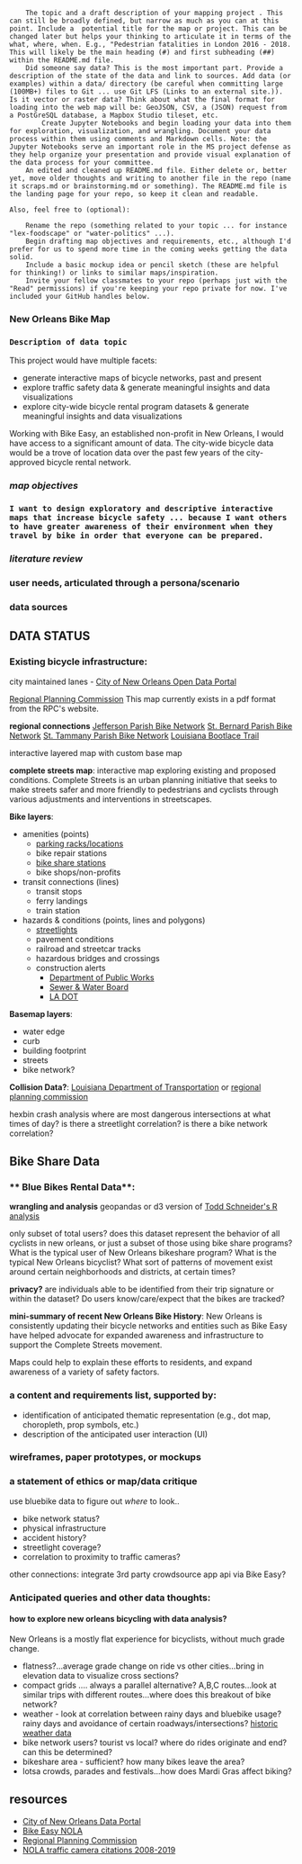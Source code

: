 ```
    The topic and a draft description of your mapping project . This can still be broadly defined, but narrow as much as you can at this point. Include a  potential title for the map or project. This can be changed later but helps your thinking to articulate it in terms of the what, where, when. E.g., "Pedestrian fatalities in London 2016 - 2018. This will likely be the main heading (#) and first subheading (##) within the README.md file.
    Did someone say data? This is the most important part. Provide a description of the state of the data and link to sources. Add data (or examples) within a data/ directory (be careful when committing large (100MB+) files to Git ... use Git LFS (Links to an external site.)). Is it vector or raster data? Think about what the final format for loading into the web map will be: GeoJSON, CSV, a (JSON) request from a PostGreSQL database, a Mapbox Studio tileset, etc.
        Create Jupyter Notebooks and begin loading your data into them for exploration, visualization, and wrangling. Document your data process within them using comments and Markdown cells. Note: the Jupyter Notebooks serve an important role in the MS project defense as they help organize your presentation and provide visual explanation of the data process for your committee.
    An edited and cleaned up README.md file. Either delete or, better yet, move older thoughts and writing to another file in the repo (name it scraps.md or brainstorming.md or something). The README.md file is the landing page for your repo, so keep it clean and readable.

Also, feel free to (optional):

    Rename the repo (something related to your topic ... for instance "lex-foodscape" or "water-politics" ...).
    Begin drafting map objectives and requirements, etc., although I'd prefer for us to spend more time in the coming weeks getting the data solid. 
    Include a basic mockup idea or pencil sketch (these are helpful for thinking!) or links to similar maps/inspiration.
    Invite your fellow classmates to your repo (perhaps just with the "Read" permissions) if you're keeping your repo private for now. I've included your GitHub handles below.
```
<!-- ### **Title** -->
### **New Orleans Bike Map**
<!-- ### **Description of data topic** -->
### ```Description of data topic```

This project would have multiple facets:

- generate interactive maps of bicycle networks, past and present
- explore traffic safety data & generate meaningful insights and data visualizations
- explore city-wide bicycle rental program datasets & generate meaningful insights and data visualizations

Working with Bike Easy, an established non-profit in New Orleans, I would have access to a significant amount of data. The city-wide bicycle data would be a trove of location data over the past few years of the city-approved bicycle rental network.

### *map objectives*

### ```I want to design exploratory and descriptive interactive maps that increase bicycle safety ... because I want others to have greater awareness of their environment when they travel by bike in order that everyone can be prepared.```

### *literature review*
### user needs, articulated through a persona/scenario
### data sources



## DATA STATUS
### **Existing bicycle infrastructure**: 
city maintained lanes - [City of New Orleans Open Data Portal](https://data.nola.gov/Transportation-and-Infrastructure/Bike-Lanes/8npz-j6vy)

[Regional Planning Commission]()
This map currently exists in a pdf format from the RPC's website.  

**regional connections** 
[Jefferson Parish Bike Network]()
[St. Bernard Parish Bike Network]()
[St. Tammany Parish Bike Network]()
[Louisiana Bootlace Trail]()

interactive layered map with custom base map

**complete streets map**:
interactive map exploring existing and proposed conditions. Complete Streets is an urban planning initiative that seeks to make streets safer and more friendly to pedestrians and cyclists through various adjustments and interventions in streetscapes.  


**Bike layers**: 

- amenities (points)
    - [parking racks/locations](https://data.nola.gov/Transportation-and-Infrastructure/Bicycle-Parking-Locations/atfa-cmev)
    - bike repair stations
    - [bike share stations](https://data.nola.gov/Transportation-and-Infrastructure/Bike-Share-Stations/3het-ycdr)
    - bike shops/non-profits
- transit connections (lines)
    - transit stops
    - ferry landings
    - train station
- hazards & conditions (points, lines and polygons)
    - [streetlights](https://data.nola.gov/dataset/Streetlights/ut7r-kcda)
    - pavement conditions
    - railroad and streetcar tracks
    - hazardous bridges and crossings
    - construction alerts
        - [Department of Public Works](https://www.nola.gov/dpw/projects/all/)
        - [Sewer & Water Board]()
        - [LA DOT]()

**Basemap layers**:
<!-- probably will build this out in mapbox studio -->
- water edge
- curb
- building footprint
- streets
- bike network?

**Collision Data?**: [Louisiana Department of Transportation](ladot.gov)
or
[regional planning commission](norpc.org)

hexbin crash analysis
where are most dangerous intersections at what times of day?
is there a streetlight correlation?
is there a bike network correlation? 



## Bike Share Data
### ** Blue Bikes Rental Data**: 

<!-- ** *disclaimer:* This data may not be available.  Access is pending.  Freedom of Information requests may help gain access ** -->
**wrangling and analysis** 
geopandas or d3 version of [Todd Schneider's R analysis]() 

only subset of total users?
does this dataset represent the behavior of all cyclists in new orleans, or just a subset of those using bike share programs?  
What is the typical user of New Orleans bikeshare program?
What is the typical New Orleans bicyclist?
What sort of patterns of movement exist around certain neighborhoods and districts, at certain times?

**privacy?** 
are individuals able to be identified from their trip signature or within the dataset?
Do users know/care/expect that the bikes are tracked? 





**mini-summary of recent New Orleans Bike History**: 
New Orleans is consistently updating their bicycle networks and entities such as Bike Easy have helped advocate for expanded awareness and infrastructure to support the Complete Streets movement. 

Maps could help to explain these efforts to residents, and expand awareness of a variety of safety factors.  




### a content and requirements list, supported by:
- identification of anticipated thematic representation (e.g., dot map, choropleth, prop symbols, etc.)
- description of the anticipated user interaction (UI)
### wireframes, paper prototypes, or mockups
### a statement of ethics or map/data critique




use bluebike data to figure out *where* to look..
- bike network status? 
- physical infrastructure 
- accident history?
- streetlight coverage?
- correlation to proximity to traffic cameras?

other connections: integrate 3rd party crowdsource app api via Bike Easy? 


### **Anticipated queries and other data thoughts:**
#### how to explore new orleans bicycling with data analysis?
New Orleans is a mostly flat experience for bicyclists, without much grade change.  
- flatness?...average grade change on ride vs other cities...bring in elevation data to visualize cross sections? 
- compact grids .... always a parallel alternative? A,B,C routes...look at similar trips with different routes...where does this breakout of bike network?
- weather - look at correlation between rainy days and bluebike usage? rainy days and avoidance of certain roadways/intersections? [historic weather data](wunderground.org)
- bike network users? tourist vs local? where do rides originate and end? can this be determined? 
- bikeshare area - sufficient?  how many bikes leave the area?  
- lotsa crowds, parades and festivals...how does Mardi Gras affect biking?



<!-- ## Connection to Traffic Camera Citations 2008-2019?

```
i want to explore a large dataset of citations
because I want to find patterns and correlations with other events
in order to understand the scale and estimate the of such implementations
```

  

Data is ready for a jupyter notebook. 

[NOLA traffic camera citations 2008-2019](https://data.nola.gov/Public-Safety-and-Preparedness/Traffic-Camera-Citations/va3u-jspg)

Crash Data: [Louisiana Department of Transportation](ladot.gov)
or
[regional planning commission](norpc.org)

Points: Camera Locations, zip code centroids

Edges: neighborhoods

comparisons: to traffic history/crash data?

This has been a hot button topic in New Orleans since they were installed over a decade ago.  This dataset has location info for each camera, as well as offender zip code, and time of the offense making for an interesting look at where cars from wherever are speeding when!

4.5 million tickets were handed out in this time. Many have considered the actions of the city and its contractors to be illegal. -->

## resources
- [City of New Orleans Data Portal]()
- [Bike Easy NOLA](http://bikeeasy.org/)
- [Regional Planning Commission](norpc.org)
- [NOLA traffic camera citations 2008-2019](https://data.nola.gov/Public-Safety-and-Preparedness/Traffic-Camera-Citations/va3u-jspg)